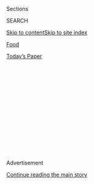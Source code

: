 <div id="app">

<div>

<div>

<div>

<div class="NYTAppHideMasthead css-1q2w90k e1suatyy0">

<div class="section css-ui9rw0 e1suatyy2">

<div class="css-eph4ug er09x8g0">

<div class="css-6n7j50">

</div>

<span class="css-1dv1kvn">Sections</span>

<div class="css-10488qs">

<span class="css-1dv1kvn">SEARCH</span>

</div>

[Skip to content](#site-content)[Skip to site
index](#site-index)

</div>

<div id="masthead-section-label" class="css-1wr3we4 eaxe0e00">

[Food](https://www.nytimes3xbfgragh.onion/section/food)

</div>

<div class="css-10698na e1huz5gh0">

</div>

</div>

<div id="masthead-bar-one" class="section hasLinks css-15hmgas e1csuq9d3">

<div class="css-uqyvli e1csuq9d0">

</div>

<div class="css-1uqjmks e1csuq9d1">

</div>

<div class="css-9e9ivx">

[](https://myaccount.nytimes3xbfgragh.onion/auth/login?response_type=cookie&client_id=vi)

</div>

<div class="css-1bvtpon e1csuq9d2">

[Today’s
Paper](https://www.nytimes3xbfgragh.onion/section/todayspaper)

</div>

</div>

</div>

</div>

<div data-aria-hidden="false">

<div id="site-content" data-role="main">

<div>

<div class="css-1aor85t" style="opacity:0.000000001;z-index:-1;visibility:hidden">

<div class="css-1hqnpie">

<div class="css-epjblv">

<span class="css-17xtcya">[Food](/section/food)</span><span class="css-x15j1o">|</span><span class="css-fwqvlz">Restaurant
Review: Upland on Park Avenue
South</span>

</div>

<div class="css-k008qs">

<div class="css-1iwv8en">

<span class="css-18z7m18"></span>

<div>

</div>

</div>

<span class="css-1n6z4y">https://nyti.ms/1Cf7uAT</span>

<div class="css-1705lsu">

<div class="css-4xjgmj">

<div class="css-4skfbu" data-role="toolbar" data-aria-label="Social Media Share buttons, Save button, and Comments Panel with current comment count" data-testid="share-tools">

  - 
  - 
  - 
  - 
    
    <div class="css-6n7j50">
    
    </div>

  - 
  - 

</div>

</div>

</div>

</div>

</div>

</div>

<div class="css-13pd83m">

</div>

<div id="top-wrapper" class="css-1sy8kpn">

<div id="top-slug" class="css-l9onyx">

Advertisement

</div>

[Continue reading the main
story](#after-top)

<div class="ad top-wrapper" style="text-align:center;height:100%;display:block;min-height:250px">

<div id="top" class="place-ad" data-position="top" data-size-key="top">

</div>

</div>

<div id="after-top">

</div>

</div>

<div id="sponsor-wrapper" class="css-1hyfx7x">

<div id="sponsor-slug" class="css-19vbshk">

Supported by

</div>

[Continue reading the main
story](#after-sponsor)

<div id="sponsor" class="ad sponsor-wrapper" style="text-align:center;height:100%;display:block">

</div>

<div id="after-sponsor">

</div>

</div>

Restaurants

<div class="css-1vkm6nb ehdk2mb0">

# Restaurant Review: Upland on Park Avenue South

</div>

<div class="css-11hetc6 sizeMedium">

<div class="css-c955wn" data-role="region" data-aria-label="Slideshow of Upland">

<div class="css-1r9a6mz">

<div class="css-jnx78g">

<div class="css-1dv1kvn">

Slide 1 of 12
<span id="SW1hZ2U6bnl0Oi8vaW1hZ2UvMzFmNmI4NjQtMzQ4Mi01YTY3LTkyMjMtMzkyOGI5MDY5ODQ5-0"></span>

</div>

<span class="css-g89h0y" data-aria-hidden="true"><span class="css-1gurbbl" data-amp-bind-class="[&#39;css-1gurbbl&#39;, &#39;css-1gurbbl&#39;][+undefined % 2]" data-amp-bind-text="+undefined + 1" data-testid="slideshow-inline--counter-cur">1</span><span>/</span><span data-testid="slideshow-inline--counter-total">12</span></span>

</div>

<div class="css-10gezm4">

</div>

<div class="css-r6z5ec" style="position:relative">

<div class="css-1ctlbr7">

<div class="css-14e0s5u">

<div class="css-10gyqb e1wuipb50">

</div>

<div class="css-1ms7lv3 e1wuipb50">

</div>

<div class="css-1ms7lv3 e1wuipb50">

</div>

<div class="css-1ms7lv3 e1wuipb50">

</div>

<div class="css-1ms7lv3 e1wuipb50">

</div>

<div class="css-1ms7lv3 e1wuipb50">

</div>

<div class="css-1ms7lv3 e1wuipb50">

</div>

<div class="css-1ms7lv3 e1wuipb50">

</div>

<div class="css-1ms7lv3 e1wuipb50">

</div>

<div class="css-1ms7lv3 e1wuipb50">

</div>

<div class="css-1ms7lv3 e1wuipb50">

</div>

<div class="css-1ms7lv3 e1wuipb50">

</div>

</div>

<div class="css-500tfg">

</div>

</div>

<div class="css-1m2gac3">

<span class="css-ti7mx e13ogyst0"></span>

Upland is a big restaurant that has enough set dressing to feel like an
event without competing with the
food.

<span class="css-cnj6d5 e1z0qqy90" itemprop="copyrightHolder"><span class="css-1ly73wi e1tej78p0">Credit...</span><span>Ben
Russell for The New York Times</span></span>

</div>

</div>

</div>

  - ![<span class="css-ti7mx e13ogyst0"></span> ¶ Upland is a big
    restaurant that has enough set dressing to feel like an event
    without competing with the food. ¶
    <span class="css-cnj6d5 e1z0qqy90" itemprop="copyrightHolder"><span class="css-1ly73wi e1tej78p0">Credit...</span><span>Ben
    Russell for The New York
    Times</span></span>](https://static01.graylady3jvrrxbe.onion/images/2015/01/14/dining/2015014-REST-slide-Y3HS/2015014-REST-slide-Y3HS-superJumbo.jpg)

  - ![<span class="css-ti7mx e13ogyst0"></span> ¶ The restaurant, owned
    by Stephen Starr, has a menu that splashes around in the gentle,
    sun-dapple river of classic California cuisine. ¶
    <span class="css-cnj6d5 e1z0qqy90" itemprop="copyrightHolder"><span class="css-1ly73wi e1tej78p0">Credit...</span><span>Ben
    Russell for The New York
    Times</span></span>](https://static01.graylady3jvrrxbe.onion/images/2015/01/14/dining/2015014-REST-slide-I6DV/2015014-REST-slide-I6DV-superJumbo.jpg)

  - ![<span class="css-ti7mx e13ogyst0"></span> ¶ The after-work mob
    crowding the Upland bar. The 88-seat dining room, in contrast, is
    more inviting. ¶
    <span class="css-cnj6d5 e1z0qqy90" itemprop="copyrightHolder"><span class="css-1ly73wi e1tej78p0">Credit...</span><span>Ben
    Russell for The New York
    Times</span></span>](https://static01.graylady3jvrrxbe.onion/images/2015/01/14/dining/2015014-REST-slide-1GBU/2015014-REST-slide-1GBU-superJumbo.jpg)

  - ![<span class="css-ti7mx e13ogyst0"></span> ¶ Justin Smillie, whose
    intensely flavorful spins on Italian cuisine at Il Buco Alimentari e
    Vineria won him national notice, runs the kitchen at Upland. ¶
    <span class="css-cnj6d5 e1z0qqy90" itemprop="copyrightHolder"><span class="css-1ly73wi e1tej78p0">Credit...</span><span>Ben
    Russell for The New York
    Times</span></span>](https://static01.graylady3jvrrxbe.onion/images/2015/01/14/dining/2015014-REST-slide-9D0U/2015014-REST-slide-9D0U-superJumbo.jpg)

  - ![<span class="css-ti7mx e13ogyst0"></span> ¶ The restaurant’s
    interior is lined by shelf after shelf of preserved lemons in jars,
    each one illuminated by three tiny LEDs until they become something
    like citrus lamps. ¶
    <span class="css-cnj6d5 e1z0qqy90" itemprop="copyrightHolder"><span class="css-1ly73wi e1tej78p0">Credit...</span><span>Ben
    Russell for The New York
    Times</span></span>](https://static01.graylady3jvrrxbe.onion/images/2015/01/14/dining/2015014-REST-slide-CTHI/2015014-REST-slide-CTHI-superJumbo.jpg)

  - ![<span class="css-ti7mx e13ogyst0"></span> ¶ The tables in the
    dining room are generously large, the seats the kind you want to
    stay in all night. ¶
    <span class="css-cnj6d5 e1z0qqy90" itemprop="copyrightHolder"><span class="css-1ly73wi e1tej78p0">Credit...</span><span>Ben
    Russell for The New York
    Times</span></span>](https://static01.graylady3jvrrxbe.onion/images/2015/01/14/dining/2015014-REST-slide-TWUX/2015014-REST-slide-TWUX-superJumbo.jpg)

  - ![<span class="css-ti7mx e13ogyst0"></span> ¶ Heaps of trout roe and
    a frizz of fried leeks cover the burrata. ¶
    <span class="css-cnj6d5 e1z0qqy90" itemprop="copyrightHolder"><span class="css-1ly73wi e1tej78p0">Credit...</span><span>Ben
    Russell for The New York
    Times</span></span>](https://static01.graylady3jvrrxbe.onion/images/2015/01/14/dining/2015014-REST-slide-3WPH/2015014-REST-slide-3WPH-superJumbo.jpg)

  - ![<span class="css-ti7mx e13ogyst0"></span> ¶ Citrus and spice
    mingle on the skin of the duck wings, which are like confit with a
    bone handle. ¶
    <span class="css-cnj6d5 e1z0qqy90" itemprop="copyrightHolder"><span class="css-1ly73wi e1tej78p0">Credit...</span><span>Ben
    Russell for The New York
    Times</span></span>](https://static01.graylady3jvrrxbe.onion/images/2015/01/14/dining/2015014-REST-slide-4629/2015014-REST-slide-4629-superJumbo.jpg)

  - ![<span class="css-ti7mx e13ogyst0"></span> ¶ Mr. Smillie’s menu is
    vast. Here, the slow-cooked lamb neck. ¶
    <span class="css-cnj6d5 e1z0qqy90" itemprop="copyrightHolder"><span class="css-1ly73wi e1tej78p0">Credit...</span><span>Ben
    Russell for The New York
    Times</span></span>](https://static01.graylady3jvrrxbe.onion/images/2015/01/14/dining/2015014-REST-slide-PSKV/2015014-REST-slide-PSKV-superJumbo.jpg)

  - ![<span class="css-ti7mx e13ogyst0"></span> ¶ Long star-shaped tubes
    called estrella tossed with a just-right sauté of chicken livers
    with rosemary and sage. ¶
    <span class="css-cnj6d5 e1z0qqy90" itemprop="copyrightHolder"><span class="css-1ly73wi e1tej78p0">Credit...</span><span>Ben
    Russell for The New York
    Times</span></span>](https://static01.graylady3jvrrxbe.onion/images/2015/01/14/dining/2015014-REST-slide-KWDN/2015014-REST-slide-KWDN-superJumbo.jpg)

  - ![<span class="css-ti7mx e13ogyst0"></span> ¶ The Upland cioppino. ¶
    <span class="css-cnj6d5 e1z0qqy90" itemprop="copyrightHolder"><span class="css-1ly73wi e1tej78p0">Credit...</span><span>Ben
    Russell for The New York
    Times</span></span>](https://static01.graylady3jvrrxbe.onion/images/2015/01/14/dining/2015014-REST-slide-RRDK/2015014-REST-slide-RRDK-superJumbo.jpg)

  - ![<span class="css-ti7mx e13ogyst0"></span> ¶ Upland is the name of
    the town in San Bernardino County where Mr. Smillie was raised. ¶
    <span class="css-cnj6d5 e1z0qqy90" itemprop="copyrightHolder"><span class="css-1ly73wi e1tej78p0">Credit...</span><span>Ben
    Russell for The New York
    Times</span></span>](https://static01.graylady3jvrrxbe.onion/images/2015/01/14/dining/2015014-REST-slide-5UE3/2015014-REST-slide-5UE3-superJumbo.jpg)

</div>

</div>

<div class="css-12442hm">

</div>

<div class="css-170u9t6">

<div class="css-jh549l" data-testid="restaurant-review-header">

<div class="css-83hgbf">

  - Upland  
    <span class="css-z4hz5">★★</span>
    American
    $$$$
    <span>345 Park Avenue South</span>
    212-686-1006

</div>

[Reserve a
Table](http://www.opentable.com/single.aspx?ref=4201&rid=151747)

When you make a reservation at an independently reviewed restaurant
through our site, we earn an affiliate commission.

</div>

</div>

<div class="css-xt80pu e12qa4dv0">

<div class="css-18e8msd">

<div class="css-vp77d3 epjyd6m0">

<div class="css-1baulvz">

By [<span class="css-1baulvz last-byline" itemprop="name">Pete
Wells</span>](http://www.nytimes3xbfgragh.onion/by/pete-wells)

</div>

</div>

  - Jan. 13,
    2015

  - 
    
    <div class="css-4xjgmj">
    
    <div class="css-d8bdto" data-role="toolbar" data-aria-label="Social Media Share buttons, Save button, and Comments Panel with current comment count" data-testid="share-tools">
    
      - 
      - 
      - 
      - 
        
        <div class="css-6n7j50">
        
        </div>
    
      - 
      - 
    
    </div>
    
    </div>

</div>

</div>

<div class="section meteredContent css-1r7ky0e" name="articleBody" itemprop="articleBody">

<div class="css-1fanzo5 StoryBodyCompanionColumn">

<div class="css-53u6y8">

“Go to Upland” is my current answer to anybody who asks for a good new
place to eat in Manhattan. It will probably remain my answer for some
time. The recommendation is the same for fetishists who unwind by
reconstructing recipes from the court of Catherine de Medici as for
parishioners in the Church of St. Rachael. It holds for drinkers who are
on the lookout for unexplored grapes and for those who call all white
wine chardonnay. The only diners I would not send to Upland are the ones
who categorically refuse to take any meals along Park Avenue South.
Their loss.

Upland’s owner and impresario in chief, [Stephen
Starr](http://www.nytimes3xbfgragh.onion/2013/06/12/dining/a-philadelphian-restaurateur-flourishes-in-new-york.html),
has opened jostling, thumping, nightclub-slash-restaurants such as
[Morimoto](http://www.nytimes3xbfgragh.onion/2006/03/22/dining/reviews/22rest.html)
and
[Buddakan](http://www.nytimes3xbfgragh.onion/2006/05/03/dining/reviews/03rest.html%20),
as well as intimate stages for chefs like
[Serpico](http://www.serpicoonsouth.com/) in Philadelphia. Upland
occupies the middle ground, a big restaurant where the set dressing
feels like an event but doesn’t compete with the food.

For the kitchen, Mr. Starr recruited Justin Smillie, whose intensely
flavorful spins on Italian cuisine at [Il Buco Alimentari e
Vineria](http://www.nytimes3xbfgragh.onion/2012/02/15/dining/reviews/il-buco-alimentari-e-vineria-nyc-restaurant-review.html)
won him national notice. Upland’s 88-seat dining room and vast menu
would make some of his peers, serenely accustomed to arranging brassica
specimens at tasting counters the size of egg cartons, collapse in a
swoon. Lucky for us, Mr. Smillie is made of sturdier stuff.

His menu splashes around in the gentle, sun-dappled river of classic
California cuisine, with special attention to its junctions with the
[Jonathan
Waxman](http://www.nytimes3xbfgragh.onion/2011/03/23/dining/23waxman.html?_r=0)
and [Jeremiah
Tower](http://www.nytimes3xbfgragh.onion/2014/11/05/dining/tavern-on-the-green-hires-jeremiah-tower-as-head-chef.html)
tributaries. (Upland is the name of the town in San Bernardino County
where Mr. Smillie was raised; Mr. Waxman was a mentor.) Mr. Smillie’s
pizzas, built on a tender crust with puffy lips, are freewheeling, like
the very good one with pears, arugula and soft stracciatella cheese
underscored by aged balsamic and a pesto that crunches with chopped
pecans. His pastas can be tried and true, like the firm and
well-peppered bucatini slick with tangy pecorino or the long,
star-shaped tubes called estrella tossed with a just-right sauté of
chicken livers with rosemary and sage. Or they may surprise you, like
the spicy spaghettini that get their potent oceanic flavor from
invisible baby sardines. Either way, they’re further confirmation that
Mr. Smillie is one of the city’s pasta savants.

</div>

</div>

<div class="css-1fanzo5 StoryBodyCompanionColumn">

<div class="css-53u6y8">

As he showed in his last kitchen, he’s something of a vegetable sage,
too. Celery root never struck me as a showstopper, exactly, until I
tasted the one at Upland, slowly roasted into an intense and creamy
globe and brushed with black truffle butter. Everybody at my table
always wanted to try his deep-fried hen-of-the-woods mushroom, and
everybody was always happy swiping it in herbed Cloumage, a charming
cousin of ricotta brought down from southern Massachusetts. And a main
course of Tasmanian sea trout was made memorable by its vegetable side,
a section of sweet, ivory-colored cone cabbage permeated by smoke.

</div>

</div>

<div class="css-79elbk" data-testid="photoviewer-wrapper">

<div class="css-z3e15g" data-testid="photoviewer-wrapper-hidden">

</div>

<div class="css-1a48zt4 ehw59r15" data-testid="photoviewer-children">

![<span class="css-16f3y1r e13ogyst0" data-aria-hidden="true">Estrella
pasta with sautéed chicken livers, rosemary and
sage.</span><span class="css-cnj6d5 e1z0qqy90" itemprop="copyrightHolder"><span class="css-1ly73wi e1tej78p0">Credit...</span><span>Ben
Russell for The New York
Times</span></span>](https://static01.graylady3jvrrxbe.onion/images/2015/01/14/dining/2015014-REST-slide-KWDN/2015014-REST-slide-KWDN-articleLarge.jpg?quality=75&auto=webp&disable=upscale)

</div>

</div>

<div class="css-1fanzo5 StoryBodyCompanionColumn">

<div class="css-53u6y8">

The burrata purist at my table was dubious about the heaps of trout roe
and frizz of fried leeks Mr. Smillie piled on top of the near-liquid
cheese, but the rest of us spooned it up, wishing we had a toasted
everything bagel to complete the picture. When it was gone, we weren’t
sure we would have the energy for the plate of duck wings, like confit
with a bone handle. But the sparks of heat and citrus in the yuzu kosho
vinaigrette on the skin kept us going until we began to think that
Upland deserves a place in the annals of poultry wing cookery alongside
the [Anchor Bar in
Buffalo](http://www.nytimes3xbfgragh.onion/1981/08/30/magazine/food-winging-it-in-buffalo.html).

Among the main courses, the grilled branzino with a scallion-heavy salsa
verde was solid if unsurprising. The pork chop, though, half-moons of
sweet persimmon and hot red peppers on top, was a sensation. I thought
about Mr. Smillie’s gift for building flavor upon flavor as I chewed on
the tiny squares of crackling that wrapped around the bone.

His menu rambles a bit, and it’s no surprise that not all of the 30 or
so dishes glide with swanlike grace. Chilled and decidedly al dente
farro spaghetti seemed like an odd choice for a cold sea urchin sauce,
and the whole notion is unlikely to melt anyone’s heart in the dead of
winter. Wads of spicy grated radish smothered the sweetness of
just-shucked raw scallops. And the short rib with walnuts and unruly
curls of shaved celery that was roasted on a rotisserie at Il Buco
Alimentari hasn’t fully acclimated to being cooked in an oven on East
26th Street; there seems to be less of the deeply caramelized meat
around the edges, and it’s less satisfying to chew on, while the bite of
the peppercorns is more bullying than I remember. And I wondered about
the size of the dining room when two out of three pastas showed up
lukewarm one night.

</div>

</div>

<div class="css-1fanzo5 StoryBodyCompanionColumn">

<div class="css-53u6y8">

After some early critical grumbling about the desserts, a new pastry
chef from Thomas Keller’s fleet, Sébastien Rouxel, was installed shortly
before Christmas. I hope he sets the whisks and rolling pins in order
quickly because I’ve yet to meet a dessert at Upland that I’d come back
for, let alone one that suggests the easy rapport Mr. Smillie has with
his ingredients.

For now, there is more excitement to be had in slaloming around
Chantelle Pabros’s wine cellar. She has assembled one of the most
accessible, least dogmatic lists in town, with dozens of bottles under
$50, as if that were the way all wine lists worked. (It isn’t, but it
should be.) New Yorkers can challenge their parochial disdain for
California wines with classics like Chateau Montelena and leaders of the
modern style like Cathy Corison. Or they can dip into one of several
affordable Bordeaux, so unfashionable, so delicious. There is more than
a token sampling of reds from Portugal, and three Canadian Chardonnays,
patiently waiting for America to notice.

The interior is lined by shelf after shelf of preserved lemons in jars,
each one illuminated by three tiny LEDs until they become something like
citrus lamps. When their marmalade glow hits the copper trim around the
dining room, it gives off a light warmer than anything I’ve seen in a
restaurant before. The tables in the dining room are generously large,
the seats the kind you want to stay in all night. Not so in the bar,
where two of my guests, arriving early, were deposited on hard-backed
wood benches near the after-work mob. When I appeared, there was a
whispered conference by the coat room. “I’m sorry,” a host finally said
to my guests, “I forgot to ask if you’d like to sit in the dining room.”

If she forgets to ask you, too, tell her I said the dining room is the
place to be.

</div>

</div>

</div>

<div>

</div>

<div>

</div>

<div>

</div>

<div>

<div id="bottom-wrapper" class="css-1ede5it">

<div id="bottom-slug" class="css-l9onyx">

Advertisement

</div>

[Continue reading the main
story](#after-bottom)

<div id="bottom" class="ad bottom-wrapper" style="text-align:center;height:100%;display:block;min-height:90px">

</div>

<div id="after-bottom">

</div>

</div>

</div>

</div>

</div>

## Site Index

<div>

</div>

## Site Information Navigation

  - [© <span>2020</span> <span>The New York Times
    Company</span>](https://help.nytimes3xbfgragh.onion/hc/en-us/articles/115014792127-Copyright-notice)

<!-- end list -->

  - [NYTCo](https://www.nytco.com/)
  - [Contact
    Us](https://help.nytimes3xbfgragh.onion/hc/en-us/articles/115015385887-Contact-Us)
  - [Work with us](https://www.nytco.com/careers/)
  - [Advertise](https://nytmediakit.com/)
  - [T Brand Studio](http://www.tbrandstudio.com/)
  - [Your Ad
    Choices](https://www.nytimes3xbfgragh.onion/privacy/cookie-policy#how-do-i-manage-trackers)
  - [Privacy](https://www.nytimes3xbfgragh.onion/privacy)
  - [Terms of
    Service](https://help.nytimes3xbfgragh.onion/hc/en-us/articles/115014893428-Terms-of-service)
  - [Terms of
    Sale](https://help.nytimes3xbfgragh.onion/hc/en-us/articles/115014893968-Terms-of-sale)
  - [Site
    Map](https://spiderbites.nytimes3xbfgragh.onion)
  - [Help](https://help.nytimes3xbfgragh.onion/hc/en-us)
  - [Subscriptions](https://www.nytimes3xbfgragh.onion/subscription?campaignId=37WXW)

</div>

</div>

</div>

</div>
